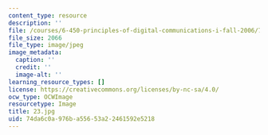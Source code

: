 ```yaml
---
content_type: resource
description: ''
file: /courses/6-450-principles-of-digital-communications-i-fall-2006/74da6c0a976ba55653a22461592e5218_23.jpg
file_size: 2066
file_type: image/jpeg
image_metadata:
  caption: ''
  credit: ''
  image-alt: ''
learning_resource_types: []
license: https://creativecommons.org/licenses/by-nc-sa/4.0/
ocw_type: OCWImage
resourcetype: Image
title: 23.jpg
uid: 74da6c0a-976b-a556-53a2-2461592e5218
---
```

